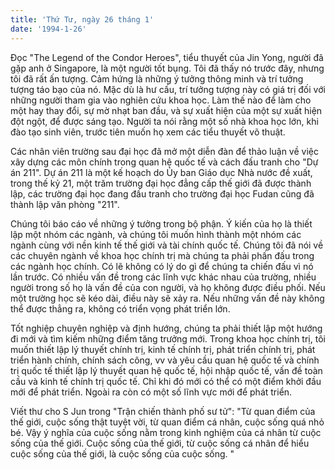 ```yaml
---
title: 'Thứ Tư, ngày 26 tháng 1'
date: '1994-1-26'
---
```

Đọc "The Legend of the Condor Heroes", tiểu thuyết của Jin Yong, người đã gặp anh ở Singapore, là một người tốt bụng. Tôi đã thấy nó trước đây, nhưng tôi đã rất ấn tượng. Cảm hứng là những ý tưởng thông minh và trí tưởng tượng táo bạo của nó. Mặc dù là hư cấu, trí tưởng tượng này có giá trị đối với những người tham gia vào nghiên cứu khoa học. Làm thế nào để làm cho một hay thay đổi, sự mờ nhạt ban đầu, và sự xuất hiện của một sự xuất hiện đột ngột, để được sáng tạo. Người ta nói rằng một số nhà khoa học lớn, khi đào tạo sinh viên, trước tiên muốn họ xem các tiểu thuyết võ thuật.

Các nhân viên trường sau đại học đã mở một diễn đàn để thảo luận về việc xây dựng các môn chính trong quan hệ quốc tế và cách đấu tranh cho "Dự án 211". Dự án 211 là một kế hoạch do Ủy ban Giáo dục Nhà nước đề xuất, trong thế kỷ 21, một trăm trường đại học đẳng cấp thế giới đã được thành lập, các trường đại học đang đấu tranh cho trường đại học Fudan cũng đã thành lập văn phòng "211".

Chúng tôi báo cáo về những ý tưởng trong bộ phận. Ý kiến ​​của họ là thiết lập một nhóm các ngành, và chúng tôi muốn hình thành một nhóm các ngành cùng với nền kinh tế thế giới và tài chính quốc tế. Chúng tôi đã nói về các chuyên ngành về khoa học chính trị mà chúng ta phải phấn đấu trong các ngành học chính. Có lẽ không có lý do gì để chúng ta chiến đấu vì nó lần trước. Có nhiều vấn đề trong các lĩnh vực khác nhau của trường, nhiều người trong số họ là vấn đề của con người, và họ không được điều phối. Nếu một trường học sẽ kéo dài, điều này sẽ xảy ra. Nếu những vấn đề này không thể được thẳng ra, không có triển vọng phát triển lớn.

Tốt nghiệp chuyên nghiệp và định hướng, chúng ta phải thiết lập một hướng đi mới và tìm kiếm những điểm tăng trưởng mới. Trong khoa học chính trị, tôi muốn thiết lập lý thuyết chính trị, kinh tế chính trị, phát triển chính trị, phát triển hành chính, chính sách công, vv và yêu cầu quan hệ quốc tế và chính trị quốc tế thiết lập lý thuyết quan hệ quốc tế, hội nhập quốc tế, vấn đề toàn cầu và kinh tế chính trị quốc tế. Chỉ khi đó mới có thể có một điểm khởi đầu mới để phát triển. Ngoài ra còn có một số lĩnh vực mới để phát triển.

Viết thư cho S Jun trong "Trận chiến thành phố sư tử": "Từ quan điểm của thế giới, cuộc sống thật tuyệt vời, từ quan điểm cá nhân, cuộc sống quá nhỏ bé. Vậy ý nghĩa của cuộc sống nằm trong kinh nghiệm của cá nhân từ cuộc sống của thế giới. Cuộc sống của thế giới, từ cuộc sống cá nhân để hiểu cuộc sống của thế giới, là cuộc sống của cuộc sống. "